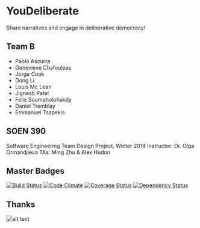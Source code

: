 # YouDeliberate
Share narratives and engage in deliberative democracy!

## Team B
* Paolo Ascurra
* Genevieve Chafouleas
* Jorge Cook
* Dong Li
* Louis Mc Lean
* Jignesh Patel
* Felix Soumpholphakdy
* Daniel Tremblay
* Emmanuel Tsapekis

## SOEN 390
Software Engineering Team Design Project, Winter 2014
Instructor: Dr. Olga Ormandjieva 
TAs: Ming Zhu & Alex Hudon

## Master Badges
[![Build Status](https://travis-ci.org/felixsoum/youdeliberate.png?branch=master)](https://travis-ci.org/felixsoum/youdeliberate)
[![Code Climate](https://codeclimate.com/github/felixsoum/youdeliberate.png)](https://codeclimate.com/github/felixsoum/youdeliberate)
[![Coverage Status](https://coveralls.io/repos/felixsoum/youdeliberate/badge.png?branch=master)](https://coveralls.io/r/felixsoum/youdeliberate?branch=master)
[![Dependency Status](https://gemnasium.com/felixsoum/youdeliberate.svg)](https://gemnasium.com/felixsoum/youdeliberate)

## Thanks
![alt text](http://rubyonrails.org/images/pages/download/ruby.png "Ruby")
